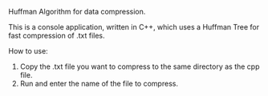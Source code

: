 Huffman Algorithm for data compression.

This is a console application, written in C++, which uses a Huffman Tree for fast compression of .txt files.

How to use:
1. Copy the .txt file you want to compress to the same directory as the cpp file.
2. Run and enter the name of the file to compress.


